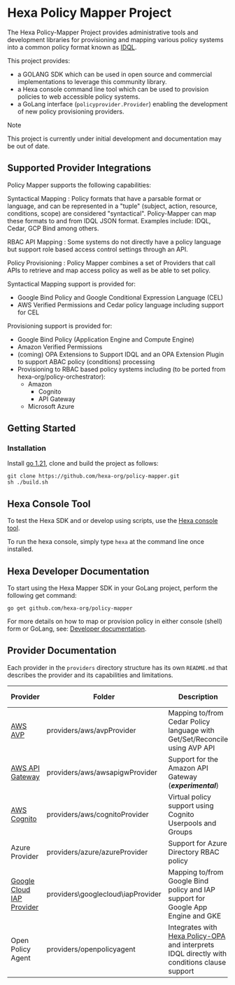 # Hexa Policy Mapper Project

The Hexa Policy-Mapper Project provides administrative tools and development libraries for provisioning and mapping various policy systems into a common policy format known as [IDQL](https://github.com/hexa-org/policy/blob/main/specs/IDQL-core-specification.md).

This project provides:
* a GOLANG SDK which can be used in open source and commercial implementations to leverage this community library.
* a Hexa console command line tool which can be used to provision policies to web accessible policy systems.
* a GoLang interface (`policyprovider.Provider`) enabling the development of new policy provisioning providers.

> [!Note]
> This project is currently under initial development and documentation may be out of date.

## Supported Provider Integrations

Policy Mapper supports the following capabilities:

Syntactical Mapping
: Policy formats that have a parsable format or language, and can be represented in a "tuple" (subject, action, resource, conditions, scope) are considered "syntactical". Policy-Mapper can map these formats to and from IDQL JSON format. Examples include: IDQL, Cedar, GCP Bind among others.

RBAC API Mapping
: Some systems do not directly have a policy language but support role based access control settings through an API.

Policy Provisioning
: Policy Mapper combines a set of Providers that call APIs to retrieve and map access policy as well as be able to set policy.

Syntactical Mapping support is provided for:
* Google Bind Policy and Google Conditional Expression Language (CEL)
* AWS Verified Permissions and Cedar policy language including support for CEL

Provisioning support is provided for:
* Google Bind Policy (Application Engine and Compute Engine)
* Amazon Verified Permissions
* (coming) OPA Extensions to Support IDQL and an OPA Extension Plugin to support ABAC policy (conditions) processing
* Provisioning to RBAC based policy systems including (to be ported from hexa-org/policy-orchestrator):
  * Amazon
    * Cognito
    * API Gateway
  * Microsoft Azure

  
## Getting Started

### Installation

Install [go 1.21](https://go.dev), clone and build the project as follows:

```shell
git clone https://github.com/hexa-org/policy-mapper.git
sh ./build.sh
```
## Hexa Console Tool

To test the Hexa SDK and or develop using scripts, use the [Hexa console tool](docs/HexaAdmin.md).

To run the hexa console, simply type `hexa` at the command line once installed.

## Hexa Developer Documentation

To start using the Hexa Mapper SDK in your GoLang project, perform the following get command:
```shell
go get github.com/hexa-org/policy-mapper
```
For more details on how to map or provision policy in either console (shell) form or GoLang, see: [Developer documentation](docs/Developer.md).

## Provider Documentation

Each provider in the `providers` directory structure has its own `README.md` that describes the provider and its capabilities and limitations.

| Provider                                                                 | Folder                            | Description                                                                                                                           | Type                    | SDK | Hexa Console |
|--------------------------------------------------------------------------|-----------------------------------|---------------------------------------------------------------------------------------------------------------------------------------|-------------------------|-----|--------------|
| [AWS AVP](providers/aws/avpProvider/README.md)                           | providers/aws/avpProvider         | Mapping to/from Cedar Policy language with Get/Set/Reconcile using AVP API                                                            | ABAC/RBAC               | Yes | Yes          |
| [AWS API Gateway](providers/aws/awsapigwProvider/README.md)              | providers/aws/awsapigwProvider    | Support for the Amazon API Gateway (**_experimental_**)                                                                                     | RBAC                    | Yes | TBI          |
| [AWS Cognito](providers/aws/cognitoProvider/README.md)                   | providers/aws/cognitoProvider     | Virtual policy support using Cognito Userpools and Groups                                                                             | RBAC                    | Yes | Yes          |
| Azure Provider                                                           | providers/azure/azureProvider     | Support for Azure Directory RBAC policy                                                                                               | RBAC                    | Yes | Yes          |
| [Google Cloud IAP Provider](providers/googlecloud/iapProvider/README.md) | providers\googlecloud\iapProvider | Mapping to/from Google Bind policy and IAP support for Google App Engine and GKE                                                      | ABAC/RBAC               | Yes | Yes          |
| Open Policy Agent                                                        | providers/openpolicyagent         | Integrates with [Hexa Policy-OPA](https://github.com/hexa-org/policy-opa) and interprets IDQL directly with conditions clause support | ABAC / IDQL Interpreter | TBI | Yes          |



